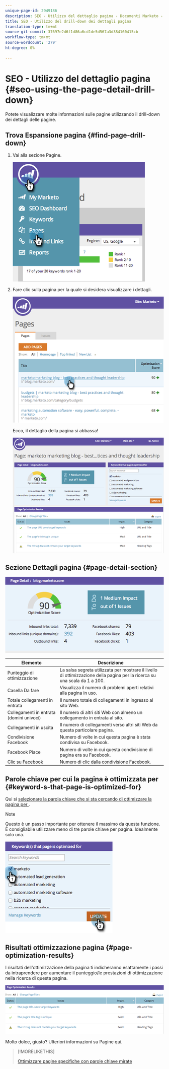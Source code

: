 ```yaml
---
unique-page-id: 2949186
description: SEO - Utilizzo del dettaglio pagina - Documenti Marketo - Documentazione prodotto
title: SEO - Utilizzo del drill-down dei dettagli pagina
translation-type: tm+mt
source-git-commit: 37697e2d6f1d86a6cd1de5d567a3d384160415cb
workflow-type: tm+mt
source-wordcount: '279'
ht-degree: 0%

---
```



# SEO - Utilizzo del dettaglio pagina {#seo-using-the-page-detail-drill-down}

Potete visualizzare molte informazioni sulle pagine utilizzando il drill-down dei dettagli delle pagine.

## Trova Espansione pagina {#find-page-drill-down}

1. Vai alla sezione Pagine.

   ![](assets/image2014-9-17-21-3a54-3a53.png)

1. Fare clic sulla pagina per la quale si desidera visualizzare i dettagli.

   ![](assets/image2014-9-17-21-3a54-3a58.png)

   Ecco, il dettaglio della pagina si abbassa!

   ![](assets/image2014-9-17-21-3a55-3a2.png)

## Sezione Dettagli pagina {#page-detail-section}

![](assets/image2014-9-17-21-3a55-3a46.png)

| Elemento | Descrizione |
|---|---|
| Punteggio di ottimizzazione | La salsa segreta utilizzata per mostrare il livello di ottimizzazione della pagina per la ricerca su una scala da 1 a 100. |
| Casella Da fare | Visualizza il numero di problemi aperti relativi alla pagina in uso. |
| Totale collegamenti in entrata | Il numero totale di collegamenti in ingresso al sito Web. |
| Collegamenti in entrata (domini univoci) | Il numero di altri siti Web con almeno un collegamento in entrata al sito. |
| Collegamenti in uscita | Il numero di collegamenti verso altri siti Web da questa particolare pagina. |
| Condivisione Facebook | Numero di volte in cui questa pagina è stata condivisa su Facebook. |
| Facebook Piace | Numero di volte in cui questa condivisione di pagina era su Facebook. |
| Clic su Facebook | Numero di clic dalla condivisione Facebook. |

## Parole chiave per cui la pagina è ottimizzata per {#keyword-s-that-page-is-optimized-for}

Qui si [selezionare la parola chiave che si sta cercando di ottimizzare la pagina per ](/help/marketo/product-docs/additional-apps/seo/keywords/seo-optimize-specific-pages-with-targeted-keywords.md).

>[!NOTE]
>
>Questo è un passo importante per ottenere il massimo da questa funzione. È consigliabile utilizzare meno di tre parole chiave per pagina. Idealmente solo una.

![](assets/image2014-9-17-21-3a56-3a35.png)

## Risultati ottimizzazione pagina {#page-optimization-results}

I risultati dell&#39;ottimizzazione della pagina ti indicheranno esattamente i passi da intraprendere per aumentare il punteggio/le prestazioni di ottimizzazione nella ricerca di questa pagina.

![](assets/image2014-9-17-21-3a56-3a41.png)

Molto dolce, giusto? Ulteriori informazioni su Pagine qui.

>[!MORELIKETHIS]
>
>[Ottimizzare pagine specifiche con parole chiave mirate](/help/marketo/product-docs/additional-apps/seo/keywords/seo-optimize-specific-pages-with-targeted-keywords.md)
